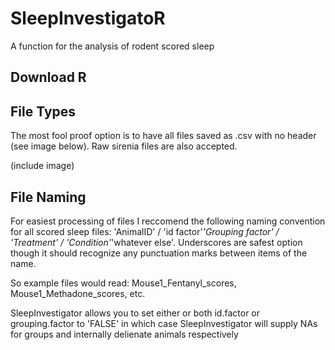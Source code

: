 # SleepInvestigatoR
A function for the analysis of rodent scored sleep

## Download R

## File Types

The most fool proof option is to have all files saved as .csv with no header (see image below). Raw sirenia files are also accepted.

(include image)

## File Naming

For easiest processing of files I reccomend the following naming convention for all scored sleep files: 'AnimalID' / 'id factor'_'Grouping factor' / 'Treatment' / 'Condition'_'whatever else'. Underscores are safest option though it should recognize any punctuation marks between items of the name.

So example files would read: Mouse1_Fentanyl_scores, Mouse1_Methadone_scores, etc. 

SleepInvestigator allows you to set either or both id.factor or grouping.factor to 'FALSE' in which case SleepInvestigator will supply NAs for groups and internally delienate animals respectively
